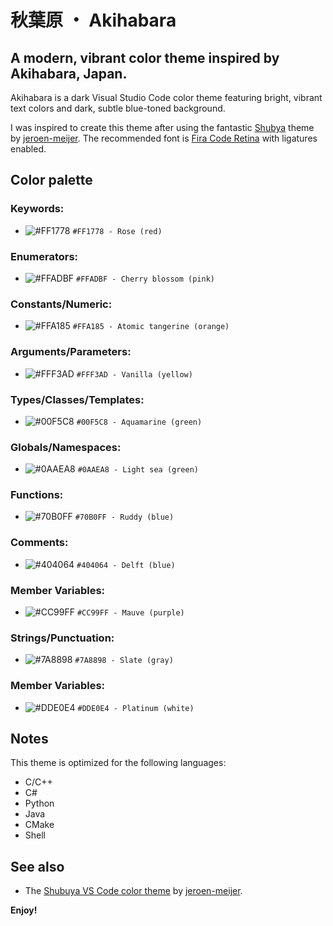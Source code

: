 # 秋葉原 ・ Akihabara

## A modern, vibrant color theme inspired by Akihabara, Japan.

Akihabara is a dark Visual Studio Code color theme featuring bright, vibrant text colors and dark, subtle blue-toned background.

I was inspired to create this theme after using the fantastic [Shubya][shibuya] theme by [jeroen-meijer][jeroen-meijer].
The recommended font is [Fira Code Retina][fira_code] with ligatures enabled.

## Color palette

### Keywords:
- ![#FF1778](https://via.placeholder.com/20/FF1778/000000?text=+) `#FF1778 - Rose (red)`

### Enumerators:
- ![#FFADBF](https://via.placeholder.com/20/FFADBF/000000?text=+) `#FFADBF - Cherry blossom (pink)`

### Constants/Numeric:
- ![#FFA185](https://via.placeholder.com/20/FFA185/000000?text=+) `#FFA185 - Atomic tangerine (orange)`

### Arguments/Parameters:
- ![#FFF3AD](https://via.placeholder.com/20/FFF3AD/000000?text=+) `#FFF3AD - Vanilla (yellow)`

### Types/Classes/Templates:
- ![#00F5C8](https://via.placeholder.com/20/00F5C8/000000?text=+) `#00F5C8 - Aquamarine (green)`

### Globals/Namespaces:
- ![#0AAEA8](https://via.placeholder.com/20/0AAEA8/000000?text=+) `#0AAEA8 - Light sea (green)`

### Functions:
- ![#70B0FF](https://via.placeholder.com/20/70B0FF/000000?text=+) `#70B0FF - Ruddy (blue)`

### Comments:
- ![#404064](https://via.placeholder.com/20/404064/000000?text=+) `#404064 - Delft (blue)`

### Member Variables:
- ![#CC99FF](https://via.placeholder.com/20/CC99FF/000000?text=+) `#CC99FF - Mauve (purple)`

### Strings/Punctuation:
- ![#7A8898](https://via.placeholder.com/20/7A8898/000000?text=+) `#7A8898 - Slate (gray)`

### Member Variables:
- ![#DDE0E4](https://via.placeholder.com/20/DDE0E4/000000?text=+) `#DDE0E4 - Platinum (white)`


## Notes

This theme is optimized for the following languages:
- C/C++
- C#
- Python
- Java
- CMake
- Shell

## See also

- The [Shubuya VS Code color theme][shibuya] by [jeroen-meijer][jeroen-meijer].

**Enjoy!**

[shibuya]: https://marketplace.visualstudio.com/items?itemName=jeroen-meijer.shibuya&ssr=false#overview 'Shibuya VS Code extension page'
[jeroen-meijer]: https://github.com/jeroen-meijer/shibuya 'Shibuya author "jeroen-meijer" GitHub profile page'
[fira_code]: https://github.com/tonsky/FiraCode 'Fira Code GitHub repository page'
